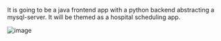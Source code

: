 It is going to be a java frontend app with a python backend abstracting a mysql-server.
It will be themed as a hospital scheduling app.

![image](https://user-images.githubusercontent.com/91497673/229073599-eef05ada-9523-45ed-889f-da98dd337615.png)
